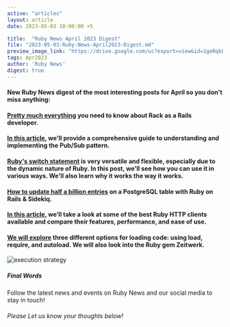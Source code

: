 ```yaml
---
active: "articles"
layout: article
date: 2023-05-03 10:00:00 +5

title:  "Ruby News April 2023 Digest"
file: "2023-05-03-Ruby-News-April2023-Digest.md"
preview_image_link: "https://drive.google.com/uc?export=view&id=1geRqkLh_l9SfFpkji0RrWzFYNQ8Os6Z-"
tags: Apr2023
author: 'Ruby News'
digest: true
---
```


#### New Ruby News digest of the most interesting posts for April so you don't miss anything:
#### [Pretty much everything](https://www.akshaykhot.com/definitive-guide-to-rack/) you need to know about Rack as a Rails developer.

#### [In this article](https://dev.to/vladhilko/how-to-implement-pubsub-pattern-in-ruby-on-rails-1l5p), we'll provide a comprehensive guide to understanding and implementing the Pub/Sub pattern.

#### [Ruby's switch statement](https://www.akshaykhot.com/ruby-switch-statement/) is very versatile and flexible, especially due to the dynamic nature of Ruby. In this post, we'll see how you can use it in various ways. We'll also learn why it works the way it works.

#### [How to update half a billion entries](https://blog.eq8.eu/til/update-millions-of-records-in-rails.html) on a PostgreSQL table with Ruby on Rails & Sidekiq.

#### [In this article](https://www.scrapingdog.com/blog/ruby-http-clients/), we’ll take a look at some of the best Ruby HTTP clients available and compare their features, performance, and ease of use.

#### [We will explore](https://blog.appsignal.com/2023/04/19/how-to-load-code-in-ruby.html) three different options for loading code: using load, require, and autoload. We will also look into the Ruby gem Zeitwerk.

![execution strategy](https://drive.google.com/uc?export=view&id=1OJUHkkm0sIKnaNwzyJNjsJ8cRDbYaCs1)
##### Final Words

Follow the latest news and events on Ruby News and our social media to stay in touch!

###### Please Let us know your thoughts below!
